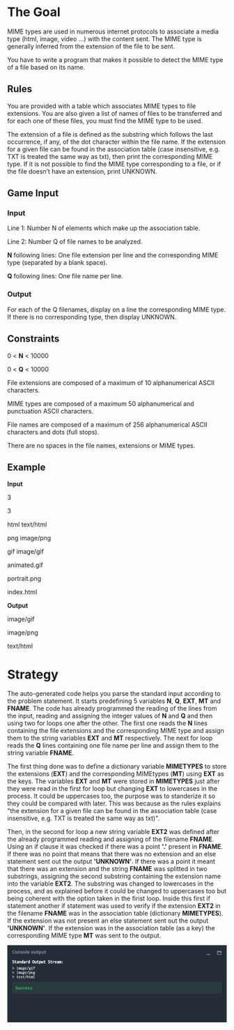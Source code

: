 # The Goal
MIME types are used in numerous internet protocols to associate a media type (html, image, video ...) with the content sent. The MIME type is generally inferred from the extension of the file to be sent.

You have to write a program that makes it possible to detect the MIME type of a file based on its name.
## Rules
You are provided with a table which associates MIME types to file extensions. You are also given a list of names of files to be transferred and for each one of these files, you must find the MIME type to be used.

The extension of a file is defined as the substring which follows the last occurrence, if any, of the dot character within the file name.
If the extension for a given file can be found in the association table (case insensitive, e.g. TXT is treated the same way as txt), then print the corresponding MIME type. If it is not possible to find the MIME type corresponding to a file, or if the file doesn’t have an extension, print UNKNOWN.
## Game Input
### Input
Line 1: Number N of elements which make up the association table.

Line 2: Number Q of file names to be analyzed.

**N** following lines: One file extension per line and the corresponding MIME type (separated by a blank space).

**Q** following lines: One file name per line.

### Output
For each of the Q filenames, display on a line the corresponding MIME type. If there is no corresponding type, then display UNKNOWN.

## Constraints

0 < **N** < 10000

0 < **Q** < 10000

File extensions are composed of a maximum of 10 alphanumerical ASCII characters.

MIME types are composed of a maximum 50 alphanumerical and punctuation ASCII characters.

File names are composed of a maximum of 256 alphanumerical ASCII characters and dots (full stops).

There are no spaces in the file names, extensions or MIME types.
## Example

**Input**

3

3

html text/html

png image/png

gif image/gif

animated.gif

portrait.png

index.html

**Output**

image/gif

image/png

text/html

# Strategy

The auto-generated code helps you parse the standard input according to the problem statement. It starts predefining 5 variables **N**, **Q**, **EXT**, **MT** and **FNAME**. The code has already programmed the reading of the lines from the input, reading and assigning the integer values of **N** and **Q** and then using two for loops one after the other. The first one reads the **N** lines containing the file extensions and the corresponding MIME type and assign them to the string variables **EXT** and **MT** respectively. The next for loop reads the **Q** lines containing one file name per line and assign them to the string variable **FNAME**.

The first thing done was to define a dictionary variable **MIMETYPES** to store the extensions (**EXT**) and the corresponding MIMEtypes (**MT**) using **EXT** as the keys. The  variables **EXT** and **MT** were stored in **MIMETYPES** just after they were read in the first for loop but changing **EXT** to lowercases in the process. It could be uppercases too, the purpose was to standerize it so they could be compared with later. This was because as the rules explains "the extension for a given file can be found in the association table (case insensitive, e.g. TXT is treated the same way as txt)".

Then, in the second for loop a new string variable **EXT2** was defined after the already programmed reading and assigning of the filename **FNAME**. Using an if clause it was checked if there was a point **'.'** present in **FNAME**. If there was no point that means that there was no extension and an else statement sent out the output **'UNKNOWN'**. If there was a point it meant that there was an extension and the string **FNAME** was splitted in two substrings, assigning the second substring containing the extension name into the variable **EXT2**. The substring was changed to lowercases in the process, and as explained before it could be changed to uppercases too but being coherent with the option taken in the firist loop. Inside this first if statement another if statement was used to verify if the extension **EXT2** in the filename **FNAME** was in the association table (dictionary **MIMETYPES**). If the extension was not present an else statement sent out the output **'UNKNOWN'**. If the extension was in the association table (as a key) the corresponding MIME type **MT** was sent to the output. 

![](mime_type_co.png)
